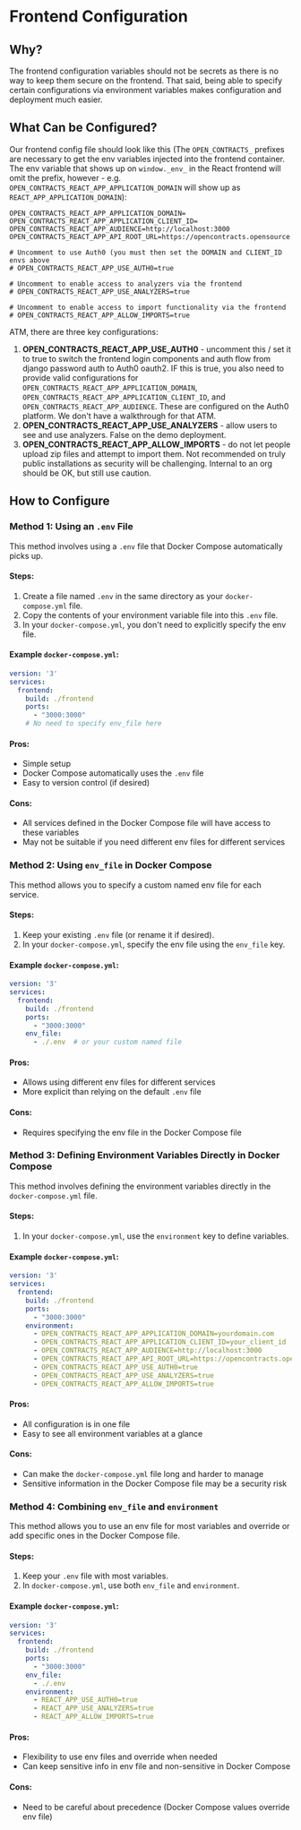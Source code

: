 # Frontend Configuration

## Why?

The frontend configuration variables should not be secrets as there is no way to keep them secure on the frontend. That
said, being able to specify certain configurations via environment variables makes configuration and deployment much
easier.

## What Can be Configured?

Our frontend config file should look like this (The `OPEN_CONTRACTS_` prefixes are necessary to get the env variables
injected into the frontend container. The env variable that shows up on `window._env_` in the React frontend will omit
the prefix, however - e.g. `OPEN_CONTRACTS_REACT_APP_APPLICATION_DOMAIN` will show up as `REACT_APP_APPLICATION_DOMAIN`):

```
OPEN_CONTRACTS_REACT_APP_APPLICATION_DOMAIN=
OPEN_CONTRACTS_REACT_APP_APPLICATION_CLIENT_ID=
OPEN_CONTRACTS_REACT_APP_AUDIENCE=http://localhost:3000
OPEN_CONTRACTS_REACT_APP_API_ROOT_URL=https://opencontracts.opensource.legal

# Uncomment to use Auth0 (you must then set the DOMAIN and CLIENT_ID envs above
# OPEN_CONTRACTS_REACT_APP_USE_AUTH0=true

# Uncomment to enable access to analyzers via the frontend
# OPEN_CONTRACTS_REACT_APP_USE_ANALYZERS=true

# Uncomment to enable access to import functionality via the frontend
# OPEN_CONTRACTS_REACT_APP_ALLOW_IMPORTS=true
```

ATM, there are three key configurations:
1. **OPEN_CONTRACTS_REACT_APP_USE_AUTH0** - uncomment this / set it to true to switch the frontend login components and
   auth flow from django password auth to Auth0 oauth2. IF this is true, you also need to provide valid configurations
   for `OPEN_CONTRACTS_REACT_APP_APPLICATION_DOMAIN`, `OPEN_CONTRACTS_REACT_APP_APPLICATION_CLIENT_ID`, and
   `OPEN_CONTRACTS_REACT_APP_AUDIENCE`. These are configured
   on the Auth0 platform. We don't have a walkthrough for that ATM.
2. **OPEN_CONTRACTS_REACT_APP_USE_ANALYZERS** - allow users to see and use analyzers. False on the demo deployment.
3. **OPEN_CONTRACTS_REACT_APP_ALLOW_IMPORTS** - do not let people upload zip files and attempt to import them. Not
   recommended on truly public installations as security will be challenging. Internal to an org should be OK, but
   still use caution.

## How to Configure

### Method 1: Using an `.env` File

This method involves using a `.env` file that Docker Compose automatically picks up.

#### Steps:
1. Create a file named `.env` in the same directory as your `docker-compose.yml` file.
2. Copy the contents of your environment variable file into this `.env` file.
3. In your `docker-compose.yml`, you don't need to explicitly specify the env file.

#### Example `docker-compose.yml`:
```yaml
version: '3'
services:
  frontend:
    build: ./frontend
    ports:
      - "3000:3000"
    # No need to specify env_file here
```

#### Pros:
- Simple setup
- Docker Compose automatically uses the `.env` file
- Easy to version control (if desired)

#### Cons:
- All services defined in the Docker Compose file will have access to these variables
- May not be suitable if you need different env files for different services

### Method 2: Using `env_file` in Docker Compose

This method allows you to specify a custom named env file for each service.

#### Steps:
1. Keep your existing `.env` file (or rename it if desired).
2. In your `docker-compose.yml`, specify the env file using the `env_file` key.

#### Example `docker-compose.yml`:
```yaml
version: '3'
services:
  frontend:
    build: ./frontend
    ports:
      - "3000:3000"
    env_file:
      - ./.env  # or your custom named file
```

#### Pros:
- Allows using different env files for different services
- More explicit than relying on the default `.env` file

#### Cons:
- Requires specifying the env file in the Docker Compose file

### Method 3: Defining Environment Variables Directly in Docker Compose

This method involves defining the environment variables directly in the `docker-compose.yml` file.

#### Steps:
1. In your `docker-compose.yml`, use the `environment` key to define variables.

#### Example `docker-compose.yml`:
```yaml
version: '3'
services:
  frontend:
    build: ./frontend
    ports:
      - "3000:3000"
    environment:
      - OPEN_CONTRACTS_REACT_APP_APPLICATION_DOMAIN=yourdomain.com
      - OPEN_CONTRACTS_REACT_APP_APPLICATION_CLIENT_ID=your_client_id
      - OPEN_CONTRACTS_REACT_APP_AUDIENCE=http://localhost:3000
      - OPEN_CONTRACTS_REACT_APP_API_ROOT_URL=https://opencontracts.opensource.legal
      - OPEN_CONTRACTS_REACT_APP_USE_AUTH0=true
      - OPEN_CONTRACTS_REACT_APP_USE_ANALYZERS=true
      - OPEN_CONTRACTS_REACT_APP_ALLOW_IMPORTS=true
```

#### Pros:
- All configuration is in one file
- Easy to see all environment variables at a glance

#### Cons:
- Can make the `docker-compose.yml` file long and harder to manage
- Sensitive information in the Docker Compose file may be a security risk

### Method 4: Combining `env_file` and `environment`

This method allows you to use an env file for most variables and override or add specific ones in the Docker Compose file.

#### Steps:
1. Keep your `.env` file with most variables.
2. In `docker-compose.yml`, use both `env_file` and `environment`.

#### Example `docker-compose.yml`:
```yaml
version: '3'
services:
  frontend:
    build: ./frontend
    ports:
      - "3000:3000"
    env_file:
      - ./.env
    environment:
      - REACT_APP_USE_AUTH0=true
      - REACT_APP_USE_ANALYZERS=true
      - REACT_APP_ALLOW_IMPORTS=true
```

#### Pros:
- Flexibility to use env files and override when needed
- Can keep sensitive info in env file and non-sensitive in Docker Compose

#### Cons:
- Need to be careful about precedence (Docker Compose values override env file)
